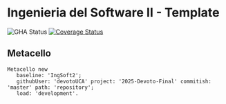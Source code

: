 # Ingenieria del Software II - Template

![GHA Status](https://github.com/devotoUCA/2025-Devoto-Final/actions/workflows/GHA.yml/badge.svg)
[![Coverage Status](https://coveralls.io/repos/github/devotoUCA/2025-Devoto-Final/badge.svg?branch=master)](https://coveralls.io/github/devotoUCA/2025-Devoto-Final?branch=master)

## Metacello

```smalltalk
Metacello new
   baseline: 'IngSoft2';
   githubUser: 'devotoUCA' project: '2025-Devoto-Final' commitish: 'master' path: 'repository';
   load: 'development'.
```
